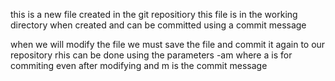 this is a new file created in the git repositiory
this file is in the working directory when created and can be committed using a commit message

when we will modify the file we must save the file and commit it again to our repository rhis can be
done using the parameters -am where a is for commiting even after modifying
and m is the commit message